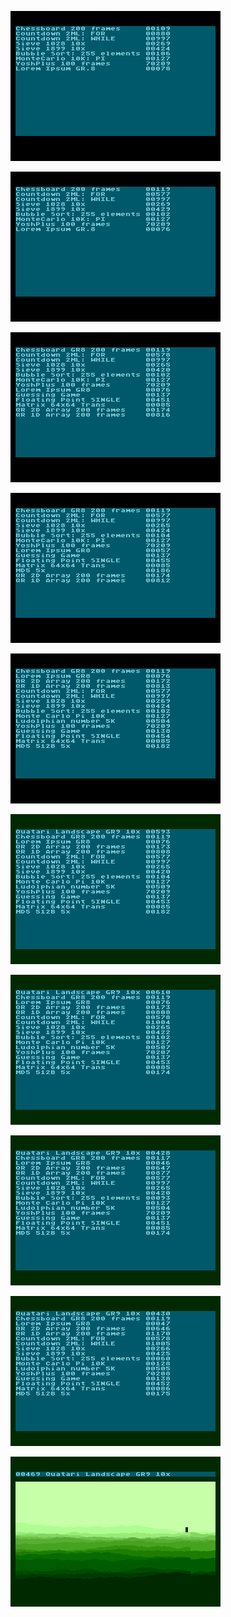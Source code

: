 ![](mp-1.6.4-2020-08-12.png)

![](mp-1.6.4-2020-09-08.png)

![](mp-1.6.4-2020-09-13.png)

![](mp-1.6.4-2020-09-26.png)

![](mp-1.6.4-2020-09-27.png)

![](mp-1.6.4-2020-09-30.png)

![](mp-1.6.5-2020-10-29.png)

![](mp-1.6.5-2020-10-30.png)

![](mp-1.6.5-2020-10-31.png)

![](landscape.png)
